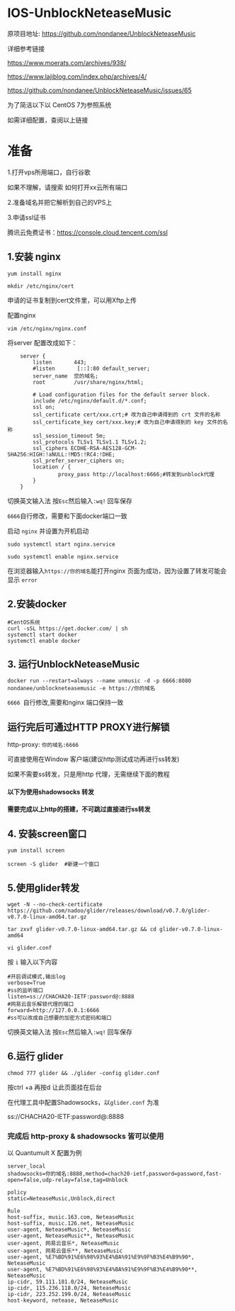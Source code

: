 # IOS-UnblockNeteaseMusic

原项目地址: https://github.com/nondanee/UnblockNeteaseMusic 

详细参考链接

https://www.moerats.com/archives/938/

https://www.lajiblog.com/index.php/archives/4/

https://github.com/nondanee/UnblockNeteaseMusic/issues/65


为了简洁以下以 CentOS 7为参照系统

如需详细配置，查阅以上链接

# 准备

1.打开vps所用端口，自行谷歌

如果不理解，请搜索 如何打开xx云所有端口
    
2.准备域名并把它解析到自己的VPS上

3.申请ssl证书

腾讯云免费证书：https://console.cloud.tencent.com/ssl


## 1.安装 nginx 
```
yum install nginx

mkdir /etc/nginx/cert

```
申请的证书复制到cert文件里，可以用Xftp上传

配置nginx
```
vim /etc/nginx/nginx.conf
```
将server 配置改成如下：
```
    server {
        listen       443;
        #listen       [::]:80 default_server;
        server_name  您的域名;
        root         /usr/share/nginx/html;

        # Load configuration files for the default server block.
        include /etc/nginx/default.d/*.conf;
        ssl on;
        ssl_certificate cert/xxx.crt;# 改为自己申请得到的 crt 文件的名称
        ssl_certificate_key cert/xxx.key;# 改为自己申请得到的 key 文件的名称
        ssl_session_timeout 5m;
        ssl_protocols TLSv1 TLSv1.1 TLSv1.2;
        ssl_ciphers ECDHE-RSA-AES128-GCM-SHA256:HIGH:!aNULL:!MD5:!RC4:!DHE;
        ssl_prefer_server_ciphers on;
        location / {
                proxy_pass http://localhost:6666;#转发到unblock代理
        }
    }

```
切换英文输入法 按` Esc `然后输入`:wq!` 回车保存

`6666`自行修改，需要和下面docker端口一致

启动 `nginx` 并设置为开机启动
```
sudo systemctl start nginx.service

sudo systemctl enable nginx.service

```
在浏览器输入`https://你的域名`能打开nginx 页面为成功，因为设置了转发可能会显示 `error`

## 2.安装docker
```
#CentOS系统
curl -sSL https://get.docker.com/ | sh
systemctl start docker
systemctl enable docker
```

## 3. 运行UnblockNeteaseMusic
```
docker run --restart=always --name unmusic -d -p 6666:8080 nondanee/unblockneteasemusic -e https://你的域名
```
`6666 `自行修改,需要和nginx 端口保持一致


## 运行完后可通过HTTP PROXY进行解锁

http-proxy: `你的域名:6666`

可直接使用在Window 客户端(建议http测试成功再进行ss转发)

如果不需要ss转发，只是用http 代理，无需继续下面的教程

#### 以下为使用shadowsocks 转发

#### 需要完成以上http的搭建，不可跳过直接进行ss转发

## 4. 安装screen窗口
```
yum install screen

screen -S glider  #新建一个窗口
```
## 5.使用glider转发
```
wget -N --no-check-certificate https://github.com/nadoo/glider/releases/download/v0.7.0/glider-v0.7.0-linux-amd64.tar.gz

tar zxvf glider-v0.7.0-linux-amd64.tar.gz && cd glider-v0.7.0-linux-amd64

vi glider.conf
```
按 `i` 输入以下内容
```
#开启调试模式,输出log
verbose=True
#ss的监听端口
listen=ss://CHACHA20-IETF:password@:8888
#网易云音乐解锁代理的端口
forward=http://127.0.0.1:6666
#ss可以改成自己想要的加密方式密码和端口
```
切换英文输入法 按` Esc `然后输入`:wq!` 回车保存

## 6.运行 glider
```
chmod 777 glider && ./glider -config glider.conf
```
按ctrl +a  再按d 让此页面挂在后台


在代理工具中配置Shadowsocks，以`glider.conf` 为准

ss://CHACHA20-IETF:password@:8888
 
### 完成后 http-proxy & shadowsocks 皆可以使用

以 Quantumult X 配置为例

```
server_local
shadowsocks=你的域名:8888,method=chach20-ietf,password=password,fast-open=false,udp-relay=false,tag=Unblock

policy
static=NeteaseMusic,Unblock,direct

Rule
host-suffix, music.163.com, NeteaseMusic
host-suffix, music.126.net, NeteaseMusic
user-agent, NeteaseMusic*, NeteaseMusic
user-agent, NeteaseMusic**, NeteaseMusic
user-agent, 网易云音乐*, NeteaseMusic
user-agent, 网易云音乐**, NeteaseMusic
user-agent, %E7%BD%91%E6%98%93%E4%BA%91%E9%9F%B3%E4%B9%90*, NeteaseMusic
user-agent, %E7%BD%91%E6%98%93%E4%BA%91%E9%9F%B3%E4%B9%90**, NeteaseMusic
ip-cidr, 59.111.181.0/24, NeteaseMusic
ip-cidr, 115.236.118.0/24, NeteaseMusic
ip-cidr, 223.252.199.0/24, NeteaseMusic
host-keyword, netease, NeteaseMusic
```
